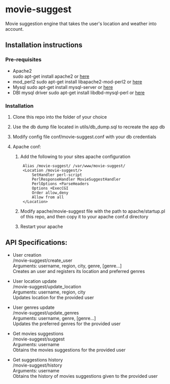 movie-suggest
=============

Movie suggestion engine that takes the user's location and weather into account.


Installation instructions
-----------

### Pre-requisites  
* Apache2  
	sudo apt-get install apache2 or [here](http://httpd.apache.org/)
* mod_perl2 
	sudo apt-get install libapache2-mod-perl2 or [here](http://perl.apache.org/docs/2.0/user/intro/start_fast.html)
* Mysql
	sudo apt-get install mysql-server or [here](http://dev.mysql.com/)
* DBI mysql driver
	sudo apt-get install libdbd-mysql-perl or [here](http://search.cpan.org/CPAN/authors/id/C/CA/CAPTTOFU/DBD-mysql-4.027.tar.gz)

### Installation  
1. Clone this repo into the folder of your choice
2. Use the db dump file located in utils/db_dump.sql to recreate the app db
3. Modify config file conf/movie-suggest.conf with your db credentials
4. Apache conf:
	
	1. Add the following to your sites apache configuration


		    Alias /movie-suggest/ /var/www/movie-suggest/  
	    	<Location /movie-suggest/>  
	      		SetHandler perl-script  
	      		PerlResponseHandler MovieSuggestHandler  
	      		PerlOptions +ParseHeaders  
	      		Options +ExecCGI  
	      		Order allow,deny  
	      		Allow from all   
	    	</Location>  

    2. Modify apache/movie-suggest file with the path to apache/startup.pl of this repo, and then copy it to your apache conf.d directory

    3. Restart your apache

API Specifications:
-----------

* User creation  
	/movie-suggest/create_user  
	Arguments: username, region, city, genre, [genre...]  
	Creates an user and registers its location and preferred genres  

* User location update  
	/movie-suggest/update_location  
	Arguments: username, region, city  
	Updates location for the provided user 

* User genres update  
	/movie-suggest/update_genres  
	Arguments: username, genre, [genre...]  
	Updates the preferred genres for the provided user  

* Get movies suggestions  
	/movie-suggest/suggest  
	Arguments: username  
	Obtains the movies suggestions for the provided user  

* Get suggestions history  
	/movie-suggest/history  
	Arguments: username   
	Obtains the history of movies suggestions given to the provided user  


